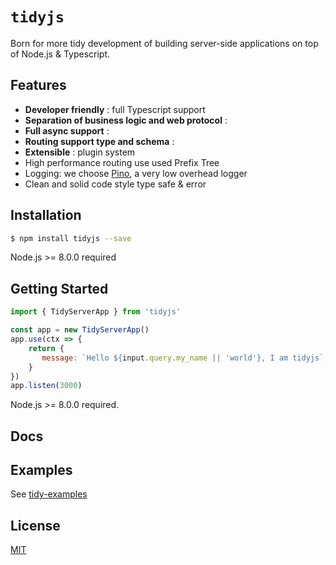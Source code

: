 # `tidyjs`
Born for more tidy development of building server-side applications on top of Node.js & Typescript.

## Features
- **Developer friendly** : full Typescript support
- **Separation of business logic and web protocol** :
- **Full async support** : 
- **Routing support type and schema** : 
- **Extensible** : plugin system
- High performance
    routing use used Prefix Tree
- Logging: we choose [Pino](https://github.com/pinojs/pino), a very low overhead logger
- Clean and solid code style
    type safe & error

## Installation
```bash
$ npm install tidyjs --save
```
Node.js >= 8.0.0 required

## Getting Started
```js
import { TidyServerApp } from 'tidyjs'

const app = new TidyServerApp()
app.use(ctx => {
    return {
       message: `Hello ${input.query.my_name || 'world'}, I am tidyjs`,
    }
})
app.listen(3000)

```
Node.js >= 8.0.0 required.

## Docs

## Examples
See [tidy-examples]

## License
[MIT]

[MIT]: https://github.com/guopi/tidy/blob/master/LICENSE
[tidy-examples]: https://github.com/guopi/tidy/tree/master/packages/tidy-examples
